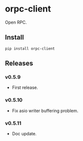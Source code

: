 # orpc-client

Open RPC.

## Install

```
pip install orpc-client
```


## Releases


### v0.5.9

- First release.

### v0.5.10

- Fix asio writer buffering problem.

### v0.5.11

- Doc update.
